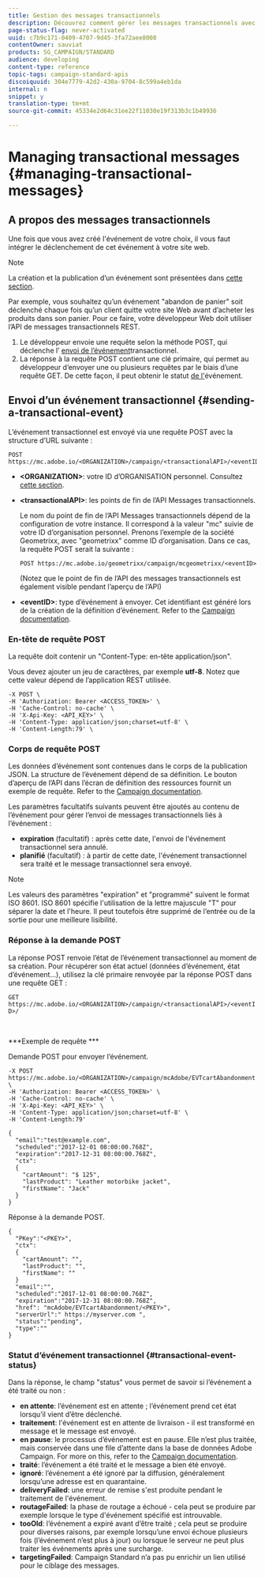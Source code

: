 ```yaml
---
title: Gestion des messages transactionnels
description: Découvrez comment gérer les messages transactionnels avec les API.
page-status-flag: never-activated
uuid: c7b9c171-0409-4707-9d45-3fa72aee8008
contentOwner: sauviat
products: SG_CAMPAIGN/STANDARD
audience: developing
content-type: reference
topic-tags: campaign-standard-apis
discoiquuid: 304e7779-42d2-430a-9704-8c599a4eb1da
internal: n
snippet: y
translation-type: tm+mt
source-git-commit: 45334e2d64c31ee22f11030e19f313b3c1b49936

---
```



# Managing transactional messages {#managing-transactional-messages}

## A propos des messages transactionnels

Une fois que vous avez créé l&#39;événement de votre choix, il vous faut intégrer le déclenchement de cet événement à votre site web.

>[!NOTE]
>
>La création et la publication d’un événement sont présentées dans [cette section](../../administration/using/configuring-transactional-messaging.md).

Par exemple, vous souhaitez qu’un événement &quot;abandon de panier&quot; soit déclenché chaque fois qu’un client quitte votre site Web avant d’acheter les produits dans son panier. Pour ce faire, votre développeur Web doit utiliser l’API de messages transactionnels REST.

1. Le développeur envoie une requête selon la méthode POST, qui déclenche l’ [envoi de l’événement](#sending-a-transactional-event)transactionnel.
1. La réponse à la requête POST contient une clé primaire, qui permet au développeur d’envoyer une ou plusieurs requêtes par le biais d’une requête GET. De cette façon, il peut obtenir le statut [de l&#39;](#transactional-event-status)événement.

## Envoi d’un événement transactionnel {#sending-a-transactional-event}

L’événement transactionnel est envoyé via une requête POST avec la structure d’URL suivante :

```
POST https://mc.adobe.io/<ORGANIZATION>/campaign/<transactionalAPI>/<eventID>
```

* **&lt;ORGANIZATION>**: votre ID d’ORGANISATION personnel. Consultez [cette section](../../api/using/must-read.md).

* **&lt;transactionalAPI>**: les points de fin de l’API Messages transactionnels.

   Le nom du point de fin de l’API Messages transactionnels dépend de la configuration de votre instance. Il correspond à la valeur &quot;mc&quot; suivie de votre ID d’organisation personnel. Prenons l’exemple de la société Geometrixx, avec &quot;geometrixx&quot; comme ID d’organisation. Dans ce cas, la requête POST serait la suivante :

   `POST https://mc.adobe.io/geometrixx/campaign/mcgeometrixx/<eventID>`

   (Notez que le point de fin de l’API des messages transactionnels est également visible pendant l’aperçu de l’API)

* **&lt;eventID>**: type d’événement à envoyer. Cet identifiant est généré lors de la création de la définition d’événement. Refer to the [Campaign documentation](https://helpx.adobe.com/campaign/standard/administration/using/configuring-transactional-messaging.html).

### En-tête de requête POST

La requête doit contenir un &quot;Content-Type: en-tête application/json&quot;.

Vous devez ajouter un jeu de caractères, par exemple **utf-8**. Notez que cette valeur dépend de l’application REST utilisée.

```
-X POST \
-H 'Authorization: Bearer <ACCESS_TOKEN>' \
-H 'Cache-Control: no-cache' \
-H 'X-Api-Key: <API_KEY>' \
-H 'Content-Type: application/json;charset=utf-8' \
-H 'Content-Length:79' \
```

### Corps de requête POST

Les données d’événement sont contenues dans le corps de la publication JSON. La structure de l’événement dépend de sa définition. Le bouton d’aperçu de l’API dans l’écran de définition des ressources fournit un exemple de requête. Refer to the [Campaign documentation](https://helpx.adobe.com/campaign/standard/administration/using/configuring-transactional-messaging.html).

Les paramètres facultatifs suivants peuvent être ajoutés au contenu de l’événement pour gérer l’envoi de messages transactionnels liés à l’événement :

* **expiration** (facultatif) : après cette date, l&#39;envoi de l&#39;événement transactionnel sera annulé.
* **planifié** (facultatif) : à partir de cette date, l&#39;événement transactionnel sera traité et le message transactionnel sera envoyé.

>[!NOTE]
>
>Les valeurs des paramètres &quot;expiration&quot; et &quot;programmé&quot; suivent le format ISO 8601. ISO 8601 spécifie l&#39;utilisation de la lettre majuscule &quot;T&quot; pour séparer la date et l&#39;heure. Il peut toutefois être supprimé de l’entrée ou de la sortie pour une meilleure lisibilité.

### Réponse à la demande POST

La réponse POST renvoie l’état de l’événement transactionnel au moment de sa création. Pour récupérer son état actuel (données d’événement, état d’événement...), utilisez la clé primaire renvoyée par la réponse POST dans une requête GET :

`GET https://mc.adobe.io/<ORGANIZATION>/campaign/<transactionalAPI>/<eventID>/`

<br/>

***Exemple de requête ***

Demande POST pour envoyer l’événement.

```
-X POST https://mc.adobe.io/<ORGANIZATION>/campaign/mcAdobe/EVTcartAbandonment \
-H 'Authorization: Bearer <ACCESS_TOKEN>' \
-H 'Cache-Control: no-cache' \
-H 'X-Api-Key: <API_KEY>' \
-H 'Content-Type: application/json;charset=utf-8' \
-H 'Content-Length:79'

{
  "email":"test@example.com",
  "scheduled":"2017-12-01 08:00:00.768Z",
  "expiration":"2017-12-31 08:00:00.768Z",
  "ctx":
  {
    "cartAmount": "$ 125",
    "lastProduct": "Leather motorbike jacket",
    "firstName": "Jack"
  }
}
```

Réponse à la demande POST.

```
{
  "PKey":"<PKEY>",
  "ctx":
  {
    "cartAmount": "",
    "lastProduct": "",
    "firstName": ""
  }
  "email":"",
  "scheduled":"2017-12-01 08:00:00.768Z",
  "expiration":"2017-12-31 08:00:00.768Z",
  "href": "mcAdobe/EVTcartAbandonment/<PKEY>",
  "serverUrl":" https://myserver.com ",
  "status":"pending",
  "type":""
}
```

### Statut d’événement transactionnel {#transactional-event-status}

Dans la réponse, le champ &quot;status&quot; vous permet de savoir si l’événement a été traité ou non :

* **en attente**: l’événement est en attente ; l’événement prend cet état lorsqu’il vient d’être déclenché.
* **traitement**: l&#39;événement est en attente de livraison - il est transformé en message et le message est envoyé.
* **en pause**: le processus d’événement est en pause. Elle n’est plus traitée, mais conservée dans une file d’attente dans la base de données Adobe Campaign. For more on this, refer to the [Campaign documentation](https://helpx.adobe.com/campaign/standard/channels/using/event-transactional-messages.html#unpublishing-a-transactional-message).
* **traité**: l’événement a été traité et le message a bien été envoyé.
* **ignoré**: l’événement a été ignoré par la diffusion, généralement lorsqu’une adresse est en quarantaine.
* **deliveryFailed**: une erreur de remise s&#39;est produite pendant le traitement de l&#39;événement.
* **routageFailed**: la phase de routage a échoué - cela peut se produire par exemple lorsque le type d&#39;événement spécifié est introuvable.
* **tooOld**: l’événement a expiré avant d’être traité ; cela peut se produire pour diverses raisons, par exemple lorsqu’une envoi échoue plusieurs fois (l’événement n’est plus à jour) ou lorsque le serveur ne peut plus traiter les événements après une surcharge.
* **targetingFailed**: Campaign Standard n’a pas pu enrichir un lien utilisé pour le ciblage des messages.
